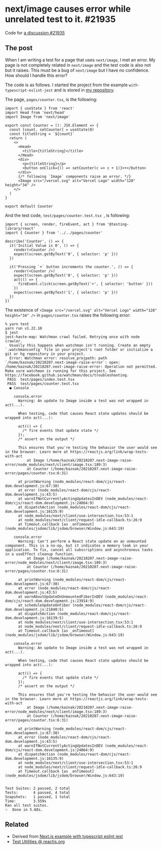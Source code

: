# next/image causes error while unrelated test to it. #21935

Code for [a discussion #21935](https://github.com/vercel/next.js/discussions/21935)

## The post

When I am writing a test for a page that uses `next/image`, I met an error.
My page is not completely related in `next/image` and the test code is also not but it raises.
This must be a bug of `next/image` but I have no confidence.
How should I handle this error?

The code is as follows. I started the project from the example `with-typescript-eslint-jest` and is stored in [my repository](https://github.com/kaznak/20210207.next-image-raise-error).

The page, `pages/counter.tsx`, is the following:

```
import { useState } from 'react'
import Head from 'next/head'
import Image from 'next/image'

export const Counter = (): JSX.Element => {
  const [count, setCounter] = useState(0)
  const titleString = `${count}`
  return (
    <>
      <Head>
        <title>{titleString}</title>
      </Head>
      <div>
        <p>{titleString}</p>
        <button onClick={() => setCounter(c => c + 1)}>+</button>
      </div>
      {/* following `Image` components raise an error. */}
      <Image src="/vercel.svg" alt="Vercel Logo" width="128" height="34" />
    </>
  )
}

export default Counter
```

And the test code, `test/pages/counter.test.tsx `, is following:

```
import { screen, render, fireEvent, act } from '@testing-library/react'
import { Counter } from '../../pages/counter'

describe('Counter', () => {
  it('Initial Value is 0', () => {
    render(<Counter />)
    expect(screen.getByText('0', { selector: 'p' }))
  })

  it('Pressing `+` button increments the counter.', () => {
    render(<Counter />)
    expect(screen.getByText('0', { selector: 'p' }))
    act(() => {
      fireEvent.click(screen.getByText('+', { selector: 'button' }))
    })
    expect(screen.getByText('1', { selector: 'p' }))
  })
})
```

The existence of `<Image src="/vercel.svg" alt="Vercel Logo" width="128" height="34" />` in `pages/counter.tsx` raises the following error:

```
% yarn test
yarn run v1.22.10
$ jest
jest-haste-map: Watchman crawl failed. Retrying once with node crawler.
  Usually this happens when watchman isn't running. Create an empty `.watchmanconfig` file in your project's root folder or initialize a git or hg repository in your project.
  Error: Watchman error: resolve_projpath: path `/home/kaznak/20210207.next-image-raise-error`: open: /home/kaznak/20210207.next-image-raise-error: Operation not permitted. Make sure watchman is running for this project. See https://facebook.github.io/watchman/docs/troubleshooting.
 PASS  test/pages/index.test.tsx
 PASS  test/pages/counter.test.tsx
  ● Console

    console.error
      Warning: An update to Image inside a test was not wrapped in act(...).

      When testing, code that causes React state updates should be wrapped into act(...):

      act(() => {
        /* fire events that update state */
      });
      /* assert on the output */

      This ensures that you're testing the behavior the user would see in the browser. Learn more at https://reactjs.org/link/wrap-tests-with-act
          at Image (/home/kaznak/20210207.next-image-raise-error/node_modules/next/client/image.tsx:189:3)
          at Counter (/home/kaznak/20210207.next-image-raise-error/pages/counter.tsx:6:31)

      at printWarning (node_modules/react-dom/cjs/react-dom.development.js:67:30)
      at error (node_modules/react-dom/cjs/react-dom.development.js:43:5)
      at warnIfNotCurrentlyActingUpdatesInDEV (node_modules/react-dom/cjs/react-dom.development.js:24064:9)
      at dispatchAction (node_modules/react-dom/cjs/react-dom.development.js:16135:9)
      at node_modules/next/client/use-intersection.tsx:53:1
      at node_modules/next/client/request-idle-callback.ts:26:9
      at Timeout.callback [as _onTimeout] (node_modules/jsdom/lib/jsdom/browser/Window.js:643:19)

    console.error
      Warning: Can't perform a React state update on an unmounted component. This is a no-op, but it indicates a memory leak in your application. To fix, cancel all subscriptions and asynchronous tasks in a useEffect cleanup function.
          at Image (/home/kaznak/20210207.next-image-raise-error/node_modules/next/client/image.tsx:189:3)
          at Counter (/home/kaznak/20210207.next-image-raise-error/pages/counter.tsx:6:31)

      at printWarning (node_modules/react-dom/cjs/react-dom.development.js:67:30)
      at error (node_modules/react-dom/cjs/react-dom.development.js:43:5)
      at warnAboutUpdateOnUnmountedFiberInDEV (node_modules/react-dom/cjs/react-dom.development.js:23914:9)
      at scheduleUpdateOnFiber (node_modules/react-dom/cjs/react-dom.development.js:21840:5)
      at dispatchAction (node_modules/react-dom/cjs/react-dom.development.js:16139:5)
      at node_modules/next/client/use-intersection.tsx:53:1
      at node_modules/next/client/request-idle-callback.ts:26:9
      at Timeout.callback [as _onTimeout] (node_modules/jsdom/lib/jsdom/browser/Window.js:643:19)

    console.error
      Warning: An update to Image inside a test was not wrapped in act(...).

      When testing, code that causes React state updates should be wrapped into act(...):

      act(() => {
        /* fire events that update state */
      });
      /* assert on the output */

      This ensures that you're testing the behavior the user would see in the browser. Learn more at https://reactjs.org/link/wrap-tests-with-act
          at Image (/home/kaznak/20210207.next-image-raise-error/node_modules/next/client/image.tsx:189:3)
          at Counter (/home/kaznak/20210207.next-image-raise-error/pages/counter.tsx:6:31)

      at printWarning (node_modules/react-dom/cjs/react-dom.development.js:67:30)
      at error (node_modules/react-dom/cjs/react-dom.development.js:43:5)
      at warnIfNotCurrentlyActingUpdatesInDEV (node_modules/react-dom/cjs/react-dom.development.js:24064:9)
      at dispatchAction (node_modules/react-dom/cjs/react-dom.development.js:16135:9)
      at node_modules/next/client/use-intersection.tsx:53:1
      at node_modules/next/client/request-idle-callback.ts:26:9
      at Timeout.callback [as _onTimeout] (node_modules/jsdom/lib/jsdom/browser/Window.js:643:19)


Test Suites: 2 passed, 2 total
Tests:       4 passed, 4 total
Snapshots:   1 passed, 1 total
Time:        3.559s
Ran all test suites.
✨  Done in 5.68s.
```

## Related

- Derived from [Next.js example with typescript eslint jest](https://github.com/vercel/next.js/tree/canary/examples/with-typescript-eslint-jest)
- [Test Utilities @ reactjs.org](https://reactjs.org/docs/test-utils.html)
